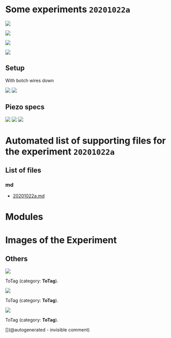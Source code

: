 # Some experiments `20201022a`

![](include/community/Jorge/lit3rick/20201022a/gain200.png)

![](include/community/Jorge/lit3rick/20201022a/gain450.png)

![](include/community/Jorge/lit3rick/20201022a/ndt_fft.png)

![](include/community/Jorge/lit3rick/20201022a/ndt_filtered.png)


## Setup

With botch wires down

![](include/community/Jorge/lit3rick/20201022a/setup/2.jpg)
![](include/community/Jorge/lit3rick/20201022a/setup/3.jpg)


## Piezo specs

![](include/community/Jorge/lit3rick/20201022a/piezo/1.jpg)
![](include/community/Jorge/lit3rick/20201022a/piezo/2.jpg)
![](include/community/Jorge/lit3rick/20201022a/piezo/3.jpg)


# Automated list of supporting files for the __experiment `20201022a`__

## List of files

### md

* [20201022a.md](/include/community/Jorge/lit3rick/20201022a/20201022a.md)





# Modules





# Images of the Experiment

## Others

![](/include/community/Jorge/lit3rick/20201022a/setup/3.jpg)

ToTag (category: __ToTag__).

![](/include/community/Jorge/lit3rick/20201022a/setup/2.jpg)

ToTag (category: __ToTag__).

![](/include/community/Jorge/lit3rick/20201022a/ndt_fft.png)

ToTag (category: __ToTag__).










[](@autogenerated - invisible comment)